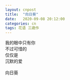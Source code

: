 ```yaml
---
layout: cnpost
title:  "向日葵"
date:   2020-09-08 20:12:00
categories: cn
tags: 花语 三歳作
---
```



我的眼中只有你<br>
不过可惜的<br>
仅仅是<br>
沉默的爱<br>
<br>
向日葵<br>
